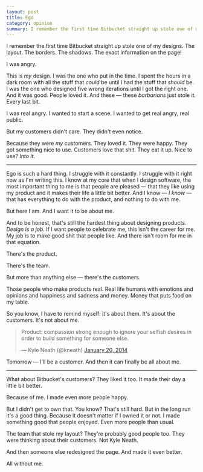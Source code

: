 ```yaml
---
layout: post
title: Ego
category: opinion
summary: I remember the first time Bitbucket straight up stole one of my designs. The layout. The borders. The shadows. The exact information on the page!<br /><br />I was angry.
---
```


I remember the first time Bitbucket straight up stole one of my designs. The layout. The borders. The shadows. The exact information on the page!

I was angry.

This is *my* design. I was the one who put in the time. I spent the hours in a dark room with all the stuff that *could* be until I had the stuff that *should* be. I was the one who designed five wrong iterations until I got the right one. And it was good. People loved it. And these — these *barbarians* just stole it. Every last bit.

I was real angry. I wanted to start a scene. I wanted to get real angry, real public.

But my customers didn't care. They didn't even notice.

Because they were *my* customers. They loved it. They were happy. They got something nice to use. Customers love that shit. They eat it up. Nice to use? *Into it.*

* * * *

Ego is such a hard thing. I struggle with it constantly. I struggle with it right now as I'm writing this. I know at my core that when I design software, the most important thing to me is that people are pleased — that they like using my product and it makes their life a little bit better. And I know — *I know* — that has everything to do with the product, and nothing to do with me.

But here I am. And I want it to be about me.

And to be honest, that's still the hardest thing about designing products. *Design is a job.* If I want people to celebrate me, this isn't the career for me. My job is to make good shit that people like. And there isn't room for me in that equation.

There's the product.

There's the team.

But more than anything else — there's the customers.

Those people who make products real. Real life humans with emotions and opinions and happiness and sadness and money. Money that puts food on my table.

So you know, I have to remind myself: it's about them. It's about the customers. It's not about me.

<blockquote class="twitter-tweet tw-align-center" lang="en"><p>Product: compassion strong enough to ignore your selfish desires in order to build something for someone else.</p>&mdash; Kyle Neath (@kneath) <a href="https://twitter.com/kneath/status/425100294809059328">January 20, 2014</a></blockquote>
<script async src="//platform.twitter.com/widgets.js" charset="utf-8"></script>

Tomorrow — I'll be a customer. And then it can finally be all about me.


* * * *

What about Bitbucket's customers? They liked it too. It made their day a little bit better.

Because of me. I made even more people happy.

But I didn't get to own that. You know? That's still hard. But in the long run it's a good thing. Because it doesn't matter if I owned it or not. I made something good that people enjoyed. Even more people than usual.

The team that stole my layout? They're probably good people too. They were thinking about their customers. Not Kyle Neath.

And then someone else redesigned the page. And made it even better.

All without me.
